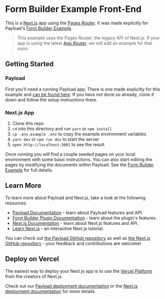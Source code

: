 # Form Builder Example Front-End

This is a [Next.js](https://nextjs.org) app using the [Pages Router](https://nextjs.org/docs/pages). It was made explicitly for Payload's [Form Builder Example](https://github.com/payloadcms/payload/tree/main/examples/form-builder/payload).

> This example uses the Pages Router, the legacy API of Next.js. If your app is using the latest [App Router](https://nextjs.org/docs/app), we will add an example for that soon.

## Getting Started

### Payload

First you'll need a running Payload app. There is one made explicitly for this example and [can be found here](https://github.com/payloadcms/payload/tree/main/examples/form-builder/payload). If you have not done so already, clone it down and follow the setup instructions there.

### Next.js App

1. Clone this repo
2. `cd` into this directory and run `yarn` or `npm install`
3. `cp .env.example .env` to copy the example environment variables
4. `yarn dev` or `npm run dev` to start the server
5. `open http://localhost:3001` to see the result

Once running you will find a couple seeded pages on your local environment with some basic instructions. You can also start editing the pages by modifying the documents within Payload. See the [Form Builder Example](https://github.com/payloadcms/payload/tree/main/examples/form-builder/payload) for full details.

## Learn More

To learn more about Payload and Next.js, take a look at the following resources:

- [Payload Documentation](https://payloadcms.com/docs) - learn about Payload features and API.
- [Form Builder Plugin Documentation](https://github.com/payloadcms/plugin-form-builder) - learn about the plugin's features.
- [Next.js Documentation](https://nextjs.org/docs) - learn about Next.js features and API.
- [Learn Next.js](https://nextjs.org/learn) - an interactive Next.js tutorial.

You can check out [the Payload GitHub repository](https://github.com/payloadcms/payload/) as well as [the Next.js GitHub repository](https://github.com/vercel/next.js/) - your feedback and contributions are welcome!

## Deploy on Vercel

The easiest way to deploy your Next.js app is to use the [Vercel Platform](https://vercel.com/new?utm_medium=default-template&filter=next.js&utm_source=create-next-app&utm_campaign=create-next-app-readme) from the creators of Next.js.

Check out our [Payload deployment documentation](https://payloadcms.com/docs/production/deployment) or the [Next.js deployment documentation](https://nextjs.org/docs/deployment) for more details.
